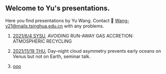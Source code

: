 ## Welcome to Yu's presentations.
Here you find presentations by Yu Wang.
Contact 📧 <Wang-y21@mails.tsinghua.edu.cn> with any problems.


1. [2021/6/4 SYSU](https://rainkings.github.io/Yu_pre/recycling), AVOIDING RUN-AWAY GAS ACCRETION:
ATMOSPHERIC RECYCLING

2. [2021/11/19 THU](https://rainkings.github.io/Yu_pre/WangYu_seminar.pdf), Day–night cloud asymmetry prevents
early oceans on Venus but not on Earth, seminar talk. 

2. [ooo](https://rainkings.github.io/Yu_pre/videos)
